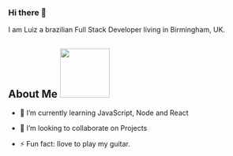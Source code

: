 ### Hi there 👋

I am Luiz a brazilian Full Stack Developer living in Birmingham, UK.

<h2> About Me <img src = "https://media0.giphy.com/media/KDDpcKigbfFpnejZs6/giphy.gif?cid=ecf05e47oy6f4zjs8g1qoiystc56cu7r9tb8a1fe76e05oty&rid=giphy.gif" width = 100px></h2>
  
- 🌱 I’m currently learning JavaScript, Node and React
  
- 👯 I’m looking to collaborate on Projects
  
- ⚡ Fun fact: Ilove to play my guitar.
